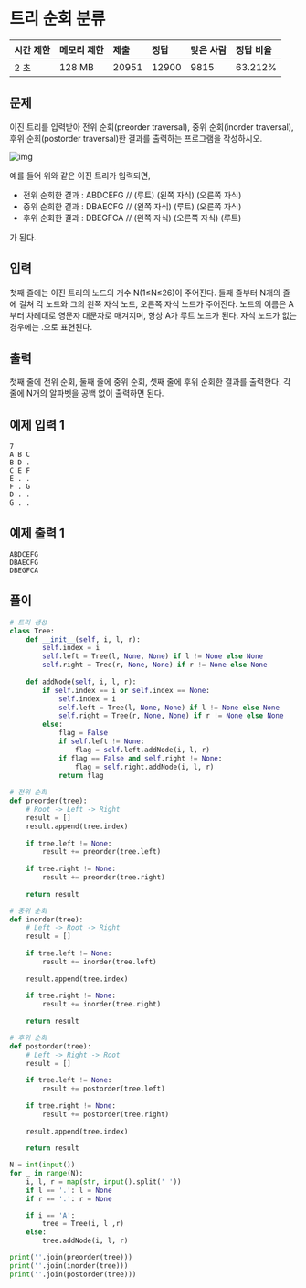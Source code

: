 

# 트리 순회 분류

| 시간 제한 | 메모리 제한 | 제출  | 정답  | 맞은 사람 | 정답 비율 |
| :-------- | :---------- | :---- | :---- | :-------- | :-------- |
| 2 초      | 128 MB      | 20951 | 12900 | 9815      | 63.212%   |

## 문제

이진 트리를 입력받아 전위 순회(preorder traversal), 중위 순회(inorder traversal), 후위 순회(postorder traversal)한 결과를 출력하는 프로그램을 작성하시오.

![img](https://www.acmicpc.net/JudgeOnline/upload/201007/trtr.png)

예를 들어 위와 같은 이진 트리가 입력되면,

- 전위 순회한 결과 : ABDCEFG // (루트) (왼쪽 자식) (오른쪽 자식)
- 중위 순회한 결과 : DBAECFG // (왼쪽 자식) (루트) (오른쪽 자식)
- 후위 순회한 결과 : DBEGFCA // (왼쪽 자식) (오른쪽 자식) (루트)

가 된다.

## 입력

첫째 줄에는 이진 트리의 노드의 개수 N(1≤N≤26)이 주어진다. 둘째 줄부터 N개의 줄에 걸쳐 각 노드와 그의 왼쪽 자식 노드, 오른쪽 자식 노드가 주어진다. 노드의 이름은 A부터 차례대로 영문자 대문자로 매겨지며, 항상 A가 루트 노드가 된다. 자식 노드가 없는 경우에는 .으로 표현된다.

## 출력

첫째 줄에 전위 순회, 둘째 줄에 중위 순회, 셋째 줄에 후위 순회한 결과를 출력한다. 각 줄에 N개의 알파벳을 공백 없이 출력하면 된다.

## 예제 입력 1 

```
7
A B C
B D .
C E F
E . .
F . G
D . .
G . .
```

## 예제 출력 1 

```
ABDCEFG
DBAECFG
DBEGFCA
```

## 풀이 

```python
# 트리 생성 
class Tree: 
    def __init__(self, i, l, r): 
        self.index = i
        self.left = Tree(l, None, None) if l != None else None 
        self.right = Tree(r, None, None) if r != None else None 
    
    def addNode(self, i, l, r): 
        if self.index == i or self.index == None: 
            self.index = i
            self.left = Tree(l, None, None) if l != None else None 
            self.right = Tree(r, None, None) if r != None else None 
        else:
            flag = False 
            if self.left != None: 
                flag = self.left.addNode(i, l, r)
            if flag == False and self.right != None: 
                flag = self.right.addNode(i, l, r)
            return flag 
        
# 전위 순회
def preorder(tree):
    # Root -> Left -> Right
    result = [] 
    result.append(tree.index)
    
    if tree.left != None: 
        result += preorder(tree.left)
        
    if tree.right != None: 
        result += preorder(tree.right)
        
    return result 

# 중위 순회 
def inorder(tree):
    # Left -> Root -> Right
    result = [] 
    
    if tree.left != None: 
        result += inorder(tree.left)
        
    result.append(tree.index)
    
    if tree.right != None: 
        result += inorder(tree.right)
        
    return result 

# 후위 순회 
def postorder(tree):
    # Left -> Right -> Root
    result = [] 
    
    if tree.left != None: 
        result += postorder(tree.left)
        
    if tree.right != None: 
        result += postorder(tree.right)
        
    result.append(tree.index)
    
    return result 

N = int(input())
for _ in range(N):
    i, l, r = map(str, input().split(' '))
    if l == '.': l = None
    if r == '.': r = None

    if i == 'A': 
        tree = Tree(i, l ,r)
    else: 
        tree.addNode(i, l, r)

print(''.join(preorder(tree)))
print(''.join(inorder(tree)))
print(''.join(postorder(tree)))
```